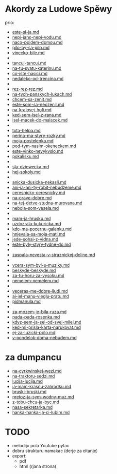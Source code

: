 # Akordy za Ludowe Spěwy

prio:

* [este-si-ja.md](slowjanske/este-si-ja.md)
* [nepi-jano-nepi-vodu.md](slowjanske/nepi-jano-nepi-vodu.md)
* [naco-pojdem-domou.md](slowjanske/naco-pojdem-domou.md)
* [pilo-by-sa-pilo.md](slowjanske/pilo-by-sa-pilo.md)
* [vinecko-bile.md](slowjanske/vinecko-bile.md)
* 
* [tancuj-tancuj.md](slowjanske/tancuj-tancuj.md)
* [na-tu-svatu-katerinu.md](slowjanske/na-tu-svatu-katerinu.md)
* [co-jste-hasici.md](slowjanske/co-jste-hasici.md)
* [nedaleko-od-trencina.md](slowjanske/nedaleko-od-trencina.md)
* 
* [rez-rez-rez.md](slowjanske/rez-rez-rez.md)
* [na-tych-panskych-lukach.md](slowjanske/na-tych-panskych-lukach.md)
* [chcem-sa-zenit.md](slowjanske/chcem-sa-zenit.md)
* [este-som-sa-neozenil.md](slowjanske/este-som-sa-neozenil.md)
* [na-kralovej-holi.md](slowjanske/na-kralovej-holi.md)
* [ked-sem-isel-z-rana.md](slowjanske/ked-sem-isel-z-rana.md)
* [isel-macek-do-malacek.md](slowjanske/isel-macek-do-malacek.md)
* 
* [tota-helpa.md](slowjanske/tota-helpa.md)
* [perina-ma-styry-rozky.md](slowjanske/perina-ma-styry-rozky.md)
* [moja-postelenka.md](slowjanske/moja-postelenka.md)
* [pod-tym-nasim-okeneckem.md](slowjanske/pod-tym-nasim-okeneckem.md)
* [este-vinko-nevykyslo.md](slowjanske/este-vinko-nevykyslo.md)
* [pokalisku.md](slowjanske/pokalisku.md)
* 
* [sla-dziewecka.md](slowjanske/sla-dziewecka.md)
* [hej-sokoly.md](slowjanske/hej-sokoly.md)
* 
* [anicka-dusicka-nekasli.md](slowjanske/anicka-dusicka-nekasli.md)
* [ani-ja-ani-ty-robit-nebudzeme.md](slowjanske/ani-ja-ani-ty-robit-nebudzeme.md)
* [ceresnicky-ceresnicky.md](slowjanske/ceresnicky-ceresnicky.md)
* [na-orave-dobre.md](slowjanske/na-orave-dobre.md)
* [na-tej-detve-studna-murovana.md](slowjanske/na-tej-detve-studna-murovana.md)
* [nebola-som-vesela.md](slowjanske/nebola-som-vesela.md)
* 
* [mam-ja-hrusku.md](slowjanske/mam-ja-hrusku.md)
* [uzdozrala-kukuricka.md](slowjanske/uzdozrala-kukuricka.md)
* [kdo-ma-pocernu-galanku.md](slowjanske/kdo-ma-pocernu-galanku.md)
* [hnjevala-sa-moja-mati.md](slowjanske/hnjevala-sa-moja-mati.md)
* [jede-sohaj-z-vidna.md](slowjanske/jede-sohaj-z-vidna.md)
* [este-byly-styry-tydne-do.md](slowjanske/este-byly-styry-tydne-do.md)
* 
* [zaspala-nevesta-v-straznickej-doline.md](slowjanske/zaspala-nevesta-v-straznickej-doline.md)
* 
* [vcera-sym-byl-u-muziky.md](slowjanske/vcera-sym-byl-u-muziky.md)
* [beskyde-beskyde.md](slowjanske/beskyde-beskyde.md)
* [za-tu-horu-za-vysoku.md](slowjanske/za-tu-horu-za-vysoku.md)
* [nemelem-nemelem.md](slowjanske/nemelem-nemelem.md)
* 
* [veceras-me-dobre-ljudi.md](slowjanske/veceras-me-dobre-ljudi.md)
* [ai-jel-manu-vieglu-pratu.md](slowjanske/ai-jel-manu-vieglu-pratu.md)
* [pidmanula.md](slowjanske/pidmanula.md)
* 
* [za-mozem-je-bila-ruza.md](slowjanske/za-mozem-je-bila-ruza.md)
* [pada-pada-rosenka.md](slowjanske/pada-pada-rosenka.md)
* [kdyz-sem-ja-sel-od-svej-milej.md](slowjanske/kdyz-sem-ja-sel-od-svej-milej.md)
* [ked-mi-prisla-karta-narukovat.md](slowjanske/ked-mi-prisla-karta-narukovat.md)
* [ej-za-luzicki-polo.md](slowjanske/ej-za-luzicki-polo.md)
* [v-pondelok-doma-nebudem.md](slowjanske/v-pondelok-doma-nebudem.md)


# za dumpancu
* [na-cyrkwinskej-wezi.md](serbske/na-cyrkwinskej-wezi.md)
* [na-traktoru-sedzi.md](serbske/na-traktoru-sedzi.md)
* [lucija-lucija.md](serbske/lucija-lucija.md)
* [ja-mam-krasnu-zahrodku.md](serbske/ja-mam-krasnu-zahrodku.md)
* [bruski-bruski.md](serbske/bruski-bruski.md)
* [pretoz-ja-sym-wodny-muz.md](serbske/pretoz-ja-sym-wodny-muz.md)
* [z-tobu-chcu-ja-byc.md](serbske/z-tobu-chcu-ja-byc.md)
* [nasa-sekretarka.md](serbske/nasa-sekretarka.md) 
* [hanka-hanka-ja-ci-lubim.md](serbske/hanka-hanka-ja-ci-lubim.md) 


# TODO

* melodiju pola Youtube pytac
* dobru strukturu namakac (derje za citanje)
* export:
    * pdf
    * html (rjana strona)

